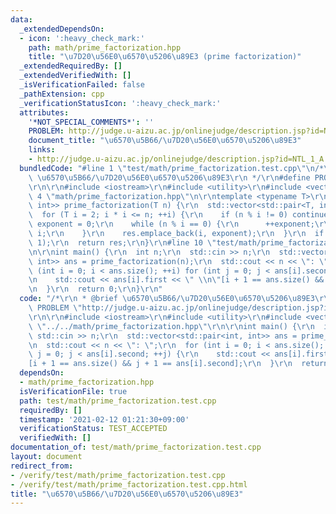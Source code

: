 ```yaml
---
data:
  _extendedDependsOn:
  - icon: ':heavy_check_mark:'
    path: math/prime_factorization.hpp
    title: "\u7D20\u56E0\u6570\u5206\u89E3 (prime factorization)"
  _extendedRequiredBy: []
  _extendedVerifiedWith: []
  _isVerificationFailed: false
  _pathExtension: cpp
  _verificationStatusIcon: ':heavy_check_mark:'
  attributes:
    '*NOT_SPECIAL_COMMENTS*': ''
    PROBLEM: http://judge.u-aizu.ac.jp/onlinejudge/description.jsp?id=NTL_1_A
    document_title: "\u6570\u5B66/\u7D20\u56E0\u6570\u5206\u89E3"
    links:
    - http://judge.u-aizu.ac.jp/onlinejudge/description.jsp?id=NTL_1_A
  bundledCode: "#line 1 \"test/math/prime_factorization.test.cpp\"\n/*\r\n * @brief\
    \ \u6570\u5B66/\u7D20\u56E0\u6570\u5206\u89E3\r\n */\r\n#define PROBLEM \"http://judge.u-aizu.ac.jp/onlinejudge/description.jsp?id=NTL_1_A\"\
    \r\n\r\n#include <iostream>\r\n#include <utility>\r\n#include <vector>\r\n#line\
    \ 4 \"math/prime_factorization.hpp\"\n\r\ntemplate <typename T>\r\nstd::vector<std::pair<T,\
    \ int>> prime_factorization(T n) {\r\n  std::vector<std::pair<T, int>> res;\r\n\
    \  for (T i = 2; i * i <= n; ++i) {\r\n    if (n % i != 0) continue;\r\n    int\
    \ exponent = 0;\r\n    while (n % i == 0) {\r\n      ++exponent;\r\n      n /=\
    \ i;\r\n    }\r\n    res.emplace_back(i, exponent);\r\n  }\r\n  if (n != 1) res.emplace_back(n,\
    \ 1);\r\n  return res;\r\n}\r\n#line 10 \"test/math/prime_factorization.test.cpp\"\
    \n\r\nint main() {\r\n  int n;\r\n  std::cin >> n;\r\n  std::vector<std::pair<int,\
    \ int>> ans = prime_factorization(n);\r\n  std::cout << n << \": \";\r\n  for\
    \ (int i = 0; i < ans.size(); ++i) for (int j = 0; j < ans[i].second; ++j) {\r\
    \n    std::cout << ans[i].first << \" \\n\"[i + 1 == ans.size() && j + 1 == ans[i].second];\r\
    \n  }\r\n  return 0;\r\n}\r\n"
  code: "/*\r\n * @brief \u6570\u5B66/\u7D20\u56E0\u6570\u5206\u89E3\r\n */\r\n#define\
    \ PROBLEM \"http://judge.u-aizu.ac.jp/onlinejudge/description.jsp?id=NTL_1_A\"\
    \r\n\r\n#include <iostream>\r\n#include <utility>\r\n#include <vector>\r\n#include\
    \ \"../../math/prime_factorization.hpp\"\r\n\r\nint main() {\r\n  int n;\r\n \
    \ std::cin >> n;\r\n  std::vector<std::pair<int, int>> ans = prime_factorization(n);\r\
    \n  std::cout << n << \": \";\r\n  for (int i = 0; i < ans.size(); ++i) for (int\
    \ j = 0; j < ans[i].second; ++j) {\r\n    std::cout << ans[i].first << \" \\n\"\
    [i + 1 == ans.size() && j + 1 == ans[i].second];\r\n  }\r\n  return 0;\r\n}\r\n"
  dependsOn:
  - math/prime_factorization.hpp
  isVerificationFile: true
  path: test/math/prime_factorization.test.cpp
  requiredBy: []
  timestamp: '2021-02-12 01:21:30+09:00'
  verificationStatus: TEST_ACCEPTED
  verifiedWith: []
documentation_of: test/math/prime_factorization.test.cpp
layout: document
redirect_from:
- /verify/test/math/prime_factorization.test.cpp
- /verify/test/math/prime_factorization.test.cpp.html
title: "\u6570\u5B66/\u7D20\u56E0\u6570\u5206\u89E3"
---
```

